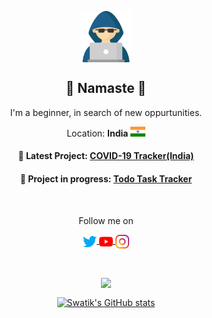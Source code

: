 
  <p align="center">
      <img align="center" alt="Hi there" width="82px" src="hacker.svg" />
      <h2 align="center">🙏 Namaste 🙏</h2>
      <p align="center">I'm a beginner, in search of new oppurtunities.</p>
      <p align="center">Location: <b>India </b><img width="24px" src="indiaFlag.svg"/></p>
      <h4 align="center">🌟 Latest Project: <a href="https://github.com/swatikp99/covid19-tracker-IN">COVID-19 Tracker(India)</a></h4>
      <h4 align="center">🚧  Project in progress: <a href="https://github.com/swatikp99/todo-task">Todo Task Tracker</a></h4>
      <br>
      <p align="center">Follow me on</p>
      <p align="center">
         <a href="https://twitter.com/swatikp99">
             <img align="center" alt=" Swatik Pattanayak | Twitter" width="22px" src="twitter.svg" />
         </a>
         <a href="https://www.youtube.com/channel/UC1ERt5qMeQ01laa2hBXTRDQ">
             <img align="center" alt="Swatik Pattanayak | YouTube" width="22px" src="youtube.svg" />
         </a>
         <a href="https://www.instagram.com/swatik_p/">
             <img align="center" alt="Swatik Pattanayak | Instagram" width="22px" src="instagram.svg" />
         </a>
      </p>
      <br>
      <p align="center">
        <a href="https://github.com/anuraghazra/github-readme-stats"> 
            <img align="center" src="https://github-readme-stats.vercel.app/api/top-langs/?username=swatikp99&langs_count=10&layout=compact&show_icons=true&theme=midnight-purple" />
        </a>
      </p>
      <p align="center">
         <a href="https://github.com/anuraghazra/github-readme-stats">
            <img align="center" padding="5px" src="https://github-readme-stats.vercel.app/api?username=swatikp99&show_icons=true&theme=midnight-purple" alt="Swatik's GitHub stats" />
         </a> 
      </p>
   </p>
<br>










<!--
**swatikp99/swatikp99** is a ✨ _special_ ✨ repository because its `README.md` (this file) appears on your GitHub profile.
#### 🌟 Latest Project: [COVID-19 Tracker](https://github.com/swatikp99/covid19-tracker-IN)
#### 🚧  Project in progress: [Todo Task Tracker](https://github.com/swatikp99/todo-task)
Here are some ideas to get you started:

- 🔭 I’m currently working on ...
- 🌱 I’m currently learning ...
- 👯 I’m looking to collaborate on ...
- 🤔 I’m looking for help with ...
- 💬 Ask me about ...
- 📫 How to reach me: ...
- 😄 Pronouns: ...
- ⚡ Fun fact: ...
-->
